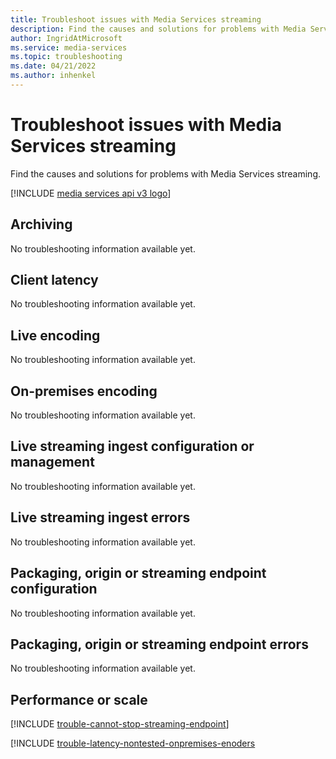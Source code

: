 ```yaml
---
title: Troubleshoot issues with Media Services streaming
description: Find the causes and solutions for problems with Media Services streaming.
author: IngridAtMicrosoft
ms.service: media-services
ms.topic: troubleshooting
ms.date: 04/21/2022
ms.author: inhenkel
---
```

# Troubleshoot issues with Media Services streaming

Find the causes and solutions for problems with Media Services streaming.

[!INCLUDE [media services api v3 logo](./includes/v3-hr.md)]

## Archiving

No troubleshooting information available yet.

## Client latency

No troubleshooting information available yet.

## Live encoding

No troubleshooting information available yet.

## On-premises encoding

No troubleshooting information available yet.

## Live streaming ingest configuration or management

No troubleshooting information available yet.

## Live streaming ingest errors

No troubleshooting information available yet.

## Packaging, origin or streaming endpoint configuration

No troubleshooting information available yet.

## Packaging, origin or streaming endpoint errors

No troubleshooting information available yet.

## Performance or scale

[!INCLUDE [trouble-cannot-stop-streaming-endpoint](includes/trouble-cannot-stop-streaming-endpoint.md)]

[!INCLUDE [trouble-latency-nontested-onpremises-enoders](includes/trouble-latency-nontested-onpremises-enoders.md)
